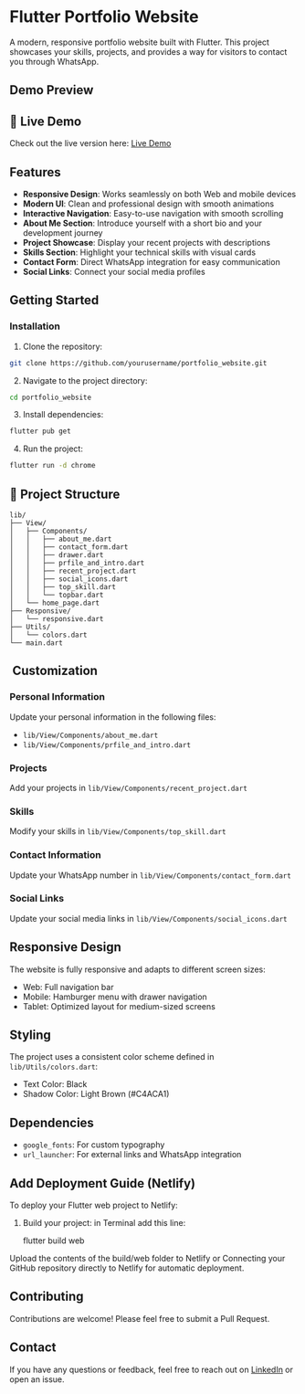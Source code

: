 # Flutter Portfolio Website

A modern, responsive portfolio website built with Flutter. This project showcases your skills, projects, and provides a way for visitors to contact you through WhatsApp.

## Demo Preview

## 🔗 Live Demo

Check out the live version here: [Live Demo](https://poortfoliowebsite.netlify.app/)

##  Features

- **Responsive Design**: Works seamlessly on both Web and mobile devices
- **Modern UI**: Clean and professional design with smooth animations
- **Interactive Navigation**: Easy-to-use navigation with smooth scrolling
- **About Me Section**: Introduce yourself with a short bio and your development journey
- **Project Showcase**: Display your recent projects with descriptions
- **Skills Section**: Highlight your technical skills with visual cards
- **Contact Form**: Direct WhatsApp integration for easy communication
- **Social Links**: Connect your social media profiles

##  Getting Started

### Installation

1. Clone the repository:
```bash
git clone https://github.com/yourusername/portfolio_website.git
```

2. Navigate to the project directory:
```bash
cd portfolio_website
```

3. Install dependencies:
```bash
flutter pub get
```

4. Run the project:
```bash
flutter run -d chrome
```

## 📁 Project Structure

```
lib/
├── View/
│   ├── Components/
│   │   ├── about_me.dart
│   │   ├── contact_form.dart
│   │   ├── drawer.dart
│   │   ├── prfile_and_intro.dart
│   │   ├── recent_project.dart
│   │   ├── social_icons.dart
│   │   ├── top_skill.dart
│   │   └── topbar.dart
│   └── home_page.dart
├── Responsive/
│   └── responsive.dart
├── Utils/
│   └── colors.dart
└── main.dart
```

## ️ Customization

### Personal Information
Update your personal information in the following files:
- `lib/View/Components/about_me.dart`
- `lib/View/Components/prfile_and_intro.dart`

### Projects
Add your projects in `lib/View/Components/recent_project.dart`

### Skills
Modify your skills in `lib/View/Components/top_skill.dart`

### Contact Information
Update your WhatsApp number in `lib/View/Components/contact_form.dart`

### Social Links
Update your social media links in `lib/View/Components/social_icons.dart`

##  Responsive Design

The website is fully responsive and adapts to different screen sizes:
- Web: Full navigation bar
- Mobile: Hamburger menu with drawer navigation
- Tablet: Optimized layout for medium-sized screens

##  Styling

The project uses a consistent color scheme defined in `lib/Utils/colors.dart`:
- Text Color: Black
- Shadow Color: Light Brown (#C4ACA1)

##  Dependencies

- `google_fonts`: For custom typography
- `url_launcher`: For external links and WhatsApp integration


##   Add Deployment Guide (Netlify)

To deploy your Flutter web project to Netlify:

1. Build your project:
   in Terminal add this line:

   flutter build web

Upload the contents of the build/web folder to Netlify or Connecting your GitHub repository directly to Netlify for automatic deployment.


##  Contributing

Contributions are welcome! Please feel free to submit a Pull Request.

##  Contact

If you have any questions or feedback, feel free to reach out on [LinkedIn](https://www.linkedin.com/in/moaz-ayman-a59230296/) or open an issue.

